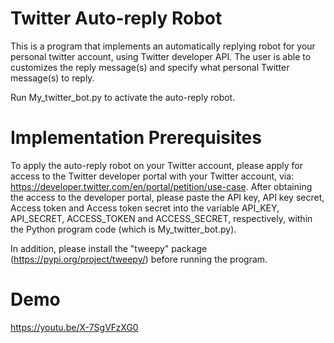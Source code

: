 # Twitter Auto-reply Robot

This is a program that implements an automatically replying robot for your personal twitter account, using Twitter developer API. The user is able to customizes the reply message(s) and specify what personal Twitter message(s) to reply.

Run My_twitter_bot.py to activate the auto-reply robot.

# Implementation Prerequisites

To apply the auto-reply robot on your Twitter account, please apply for access to the Twitter developer portal with your Twitter account, via: https://developer.twitter.com/en/portal/petition/use-case. After obtaining the access to the developer portal, please paste the API key, API key secret, Access token and Access token secret into the variable API_KEY, API_SECRET, ACCESS_TOKEN and ACCESS_SECRET, respectively, within the Python program code (which is My_twitter_bot.py).

In addition, please install the "tweepy" package (https://pypi.org/project/tweepy/) before running the program.

# Demo

https://youtu.be/X-7SgVFzXG0
